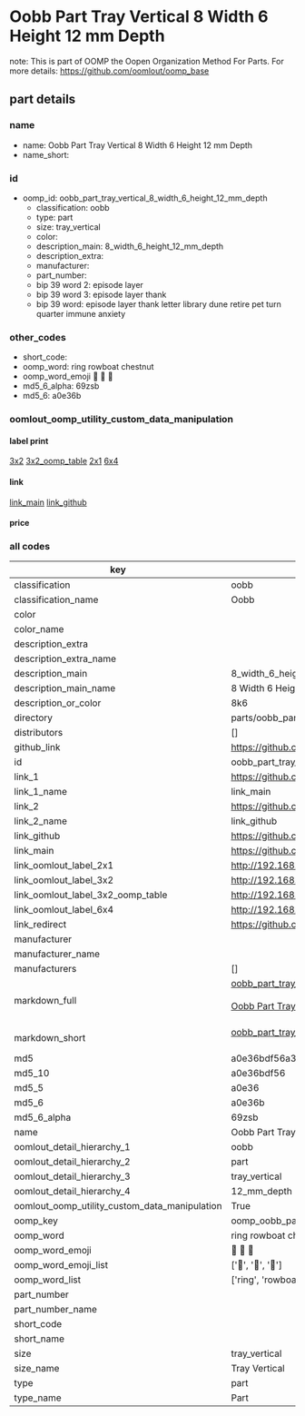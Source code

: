 # Oobb Part Tray Vertical 8 Width 6 Height 12 mm Depth  

note: This is part of OOMP the Oopen Organization Method For Parts. For more details: https://github.com/oomlout/oomp_base

##  part details
  







### name
* name: Oobb Part Tray Vertical 8 Width 6 Height 12 mm Depth
* name_short: 
### id
* oomp_id: oobb_part_tray_vertical_8_width_6_height_12_mm_depth
  * classification: oobb
  * type: part
  * size: tray_vertical
  * color: 
  * description_main: 8_width_6_height_12_mm_depth
  * description_extra: 
  * manufacturer: 
  * part_number: 
  * bip 39 word 2: episode layer
  * bip 39 word 3: episode layer thank
  * bip 39 word: episode layer thank letter library dune retire pet turn quarter immune anxiety

### other_codes
* short_code: 
* oomp_word: ring rowboat chestnut
* oomp_word_emoji :ring: :rowboat: :chestnut:
* md5_6_alpha: 69zsb
* md5_6: a0e36b






### oomlout_oomp_utility_custom_data_manipulation
#### label print
[3x2](http://192.168.1.245:1112/?label=oomp%2069zsb)
[3x2_oomp_table](http://192.168.1.108:1112/?label=oomp%2069zsb)
[2x1](http://192.168.1.242:1112/?label=oomp%2069zsb)
[6x4](http://192.168.1.55:1112/?label=oomp%2069zsb)    

#### link

[link_main](https://github.com/oomlout/oomlout_oomp_version_1_messy/tree/main/parts/oobb_part_tray_vertical_8_width_6_height_12_mm_depth) [link_github](https://github.com/oomlout/oomlout_oomp_version_1_messy/tree/main/parts/oobb_part_tray_vertical_8_width_6_height_12_mm_depth)                             

#### price







### all codes 
| key | value |  
| --- | --- |  
| classification | oobb |  
| classification_name | Oobb |  
| color |  |  
| color_name |  |  
| description_extra |  |  
| description_extra_name |  |  
| description_main | 8_width_6_height_12_mm_depth |  
| description_main_name | 8 Width 6 Height 12 mm Depth |  
| description_or_color | 8k6 |  
| directory | parts/oobb_part_tray_vertical_8_width_6_height_12_mm_depth |  
| distributors | [] |  
| github_link | https://github.com/oomlout/oomlout_oomp_part_src/tree/main/parts/oobb_part_tray_vertical_8_width_6_height_12_mm_depth |  
| id | oobb_part_tray_vertical_8_width_6_height_12_mm_depth |  
| link_1 | https://github.com/oomlout/oomlout_oomp_version_1_messy/tree/main/parts/oobb_part_tray_vertical_8_width_6_height_12_mm_depth |  
| link_1_name | link_main |  
| link_2 | https://github.com/oomlout/oomlout_oomp_version_1_messy/tree/main/parts/oobb_part_tray_vertical_8_width_6_height_12_mm_depth |  
| link_2_name | link_github |  
| link_github | https://github.com/oomlout/oomlout_oomp_version_1_messy/tree/main/parts/oobb_part_tray_vertical_8_width_6_height_12_mm_depth |  
| link_main | https://github.com/oomlout/oomlout_oomp_version_1_messy/tree/main/parts/oobb_part_tray_vertical_8_width_6_height_12_mm_depth |  
| link_oomlout_label_2x1 | http://192.168.1.242:1112/?label=oomp%2069zsb |  
| link_oomlout_label_3x2 | http://192.168.1.245:1112/?label=oomp%2069zsb |  
| link_oomlout_label_3x2_oomp_table | http://192.168.1.108:1112/?label=oomp%2069zsb |  
| link_oomlout_label_6x4 | http://192.168.1.55:1112/?label=oomp%2069zsb |  
| link_redirect | https://github.com/oomlout/oomlout_oomp_version_1_messy/tree/main/parts/oobb_part_tray_vertical_8_width_6_height_12_mm_depth |  
| manufacturer |  |  
| manufacturer_name |  |  
| manufacturers | [] |  
| markdown_full | [oobb_part_tray_vertical_8_width_6_height_12_mm_depth](none)<br>[](none)<br>[Oobb Part Tray Vertical 8 Width 6 Height 12 Mm Depth](none)<br><br> |  
| markdown_short | [oobb_part_tray_vertical_8_width_6_height_12_mm_depth](none)<br><br> |  
| md5 | a0e36bdf56a376fd10408809bf9f925f |  
| md5_10 | a0e36bdf56 |  
| md5_5 | a0e36 |  
| md5_6 | a0e36b |  
| md5_6_alpha | 69zsb |  
| name | Oobb Part Tray Vertical 8 Width 6 Height 12 mm Depth |  
| oomlout_detail_hierarchy_1 | oobb |  
| oomlout_detail_hierarchy_2 | part |  
| oomlout_detail_hierarchy_3 | tray_vertical |  
| oomlout_detail_hierarchy_4 | 12_mm_depth |  
| oomlout_oomp_utility_custom_data_manipulation | True |  
| oomp_key | oomp_oobb_part_tray_vertical_8_width_6_height_12_mm_depth |  
| oomp_word | ring rowboat chestnut |  
| oomp_word_emoji | :ring: :rowboat: :chestnut: |  
| oomp_word_emoji_list | [':ring:', ':rowboat:', ':chestnut:'] |  
| oomp_word_list | ['ring', 'rowboat', 'chestnut'] |  
| part_number |  |  
| part_number_name |  |  
| short_code |  |  
| short_name |  |  
| size | tray_vertical |  
| size_name | Tray Vertical |  
| type | part |  
| type_name | Part |  

